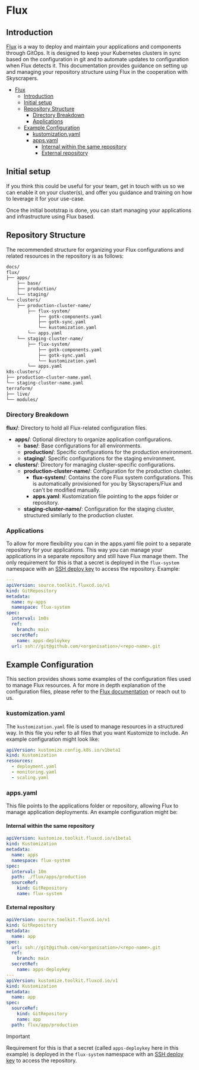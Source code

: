 # Flux

## Introduction

[Flux](https://fluxcd.io/) is a way to deploy and maintain your applications and components through GitOps. It is designed to keep your Kubernetes clusters in sync based on the configuration in git and to automate updates to configuration when Flux detects it. This documentation provides guidance on setting up and managing your repository structure using Flux in the cooperation with Skyscrapers.

- [Flux](#flux)
  - [Introduction](#introduction)
  - [Initial setup](#initial-setup)
  - [Repository Structure](#repository-structure)
    - [Directory Breakdown](#directory-breakdown)
    - [Applications](#applications)
  - [Example Configuration](#example-configuration)
    - [kustomization.yaml](#kustomizationyaml)
    - [apps.yaml](#appsyaml)
      - [Internal within the same repository](#internal-within-the-same-repository)
      - [External repository](#external-repository)


## Initial setup

If you think this could be useful for your team, get in touch with us so we can enable it on your cluster(s), and offer you guidance and training on how to leverage it for your use-case.

Once the initial bootstrap is done, you can start managing your applications and infrastructure using Flux based.

## Repository Structure

The recommended structure for organizing your Flux configurations and related resources in the repository is as follows:

```bash
docs/
flux/
├── apps/
    ├── base/
    ├── production/
    └── staging/
└── clusters/
    ├── production-cluster-name/
        ├── flux-system/ 
            ├── gotk-components.yaml
            ├── gotk-sync.yaml
            └── kustomization.yaml
        └── apps.yaml
    └── staging-cluster-name/
        ├── flux-system/ 
            ├── gotk-components.yaml
            ├── gotk-sync.yaml
            └── kustomization.yaml
        └── apps.yaml
k8s-clusters/
├── production-cluster-name.yaml
└── staging-cluster-name.yaml
terraform/
├── live/
└── modules/
```

### Directory Breakdown

**flux/**: Directory to hold all Flux-related configuration files.

- **apps/**: Optional directory to organize application configurations.
  - **base/**: Base configurations for all environments.
  - **production/**: Specific configurations for the production environment.
  - **staging/**: Specific configurations for the staging environment.
- **clusters/**: Directory for managing cluster-specific configurations.
  - **production-cluster-name/**: Configuration for the production cluster.
    - **flux-system/**: Contains the core Flux system configurations. This is automatically provisioned for you by Skyscrapers/Flux and can't be modified manually.
    - **apps.yaml**: Kustomization file pointing to the apps folder or repository.
  - **staging-cluster-name/**: Configuration for the staging cluster, structured similarly to the production cluster.

### Applications

To allow for more flexibility you can in the apps.yaml file point to a separate repository for your applications. This way you can manage your applications in a separate repository and still have Flux manage them. The only requirement for this is that a secret is deployed in the `flux-system` namespace with an [SSH deploy key](https://docs.github.com/en/authentication/connecting-to-github-with-ssh/managing-deploy-keys#deploy-keys) to access the repository. Example:

```yaml
---
apiVersion: source.toolkit.fluxcd.io/v1
kind: GitRepository
metadata:
  name: my-apps
  namespace: flux-system
spec:
  interval: 1m0s
  ref:
    branch: main
  secretRef:
    name: apps-deploykey
  url: ssh://git@github.com/<organisation>/<repo-name>.git
```

## Example Configuration

This section provides shows some examples of the configuration files used to manage Flux resources. A for more in depth explanation of the configuration files, please refer to the [Flux documentation](https://fluxcd.io/docs/) or reach out to us.

### kustomization.yaml

The `kustomization.yaml` file is used to manage resources in a structured way. In this file you refer to all files that you want Kustomize to include. An example configuration might look like:

```yaml
apiVersion: kustomize.config.k8s.io/v1beta1
kind: Kustomization
resources:
  - deployment.yaml
  - monitoring.yaml
  - scaling.yaml
```

### apps.yaml

This file points to the applications folder or repository, allowing Flux to manage application deployments. An example configuration might be:

#### Internal within the same repository

```yaml
apiVersion: kustomize.toolkit.fluxcd.io/v1beta1
kind: Kustomization
metadata:
  name: apps
  namespace: flux-system
spec:
  interval: 10m
  path: ./flux/apps/production
  sourceRef:
    kind: GitRepository
    name: flux-system
```

#### External repository

```yaml
apiVersion: source.toolkit.fluxcd.io/v1
kind: GitRepository
metadata:
  name: app
spec:
  url: ssh://git@github.com/<organisation>/<repo-name>.git
  ref:
    branch: main
  secretRef:
    name: apps-deploykey
---
apiVersion: kustomize.toolkit.fluxcd.io/v1
kind: Kustomization
metadata:
  name: app
spec:
  sourceRef:
    kind: GitRepository
    name: app
  path: flux/app/production
```

> [!IMPORTANT]
> Requirement for this is that a secret (called `apps-deploykey` here in this example) is deployed in the `flux-system` namespace with an [SSH deploy key](https://docs.github.com/en/authentication/connecting-to-github-with-ssh/managing-deploy-keys#deploy-keys) to access the repository.
